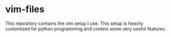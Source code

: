 # vim-files

This repository contains the vim setup I use. This setup is heavily customized for python programming and contins some
very useful features.
